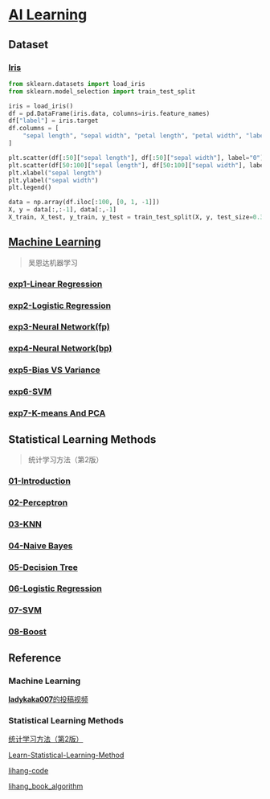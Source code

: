 # [AI Learning](https://github.com/Euler0525/AI-Learning)

## Dataset


### [Iris](https://archive.ics.uci.edu/dataset/53/iris)

```python
from sklearn.datasets import load_iris
from sklearn.model_selection import train_test_split

iris = load_iris()
df = pd.DataFrame(iris.data, columns=iris.feature_names)
df["label"] = iris.target
df.columns = [
    "sepal length", "sepal width", "petal length", "petal width", "label"
]

plt.scatter(df[:50]["sepal length"], df[:50]["sepal width"], label="0")
plt.scatter(df[50:100]["sepal length"], df[50:100]["sepal width"], label="1")
plt.xlabel("sepal length")
plt.ylabel("sepal width")
plt.legend()

data = np.array(df.iloc[:100, [0, 1, -1]])
X, y = data[:,:-1], data[:,-1]
X_train, X_test, y_train, y_test = train_test_split(X, y, test_size=0.3)
```

## [Machine Learning](https://github.com/Euler0525/AI-Learning/tree/master/Machine_Learning)

> 吴恩达机器学习

### [exp1-Linear Regression](https://github.com/Euler0525/AI-Learning/tree/master/Machine_Learning/exp1-Linear_Regression)

### [exp2-Logistic Regression](https://github.com/Euler0525/AI-Learning/tree/master/Machine_Learning/exp2-Logistic_Regression/)

### [exp3-Neural Network(fp)](https://github.com/Euler0525/AI-Learning/tree/master/Machine_Learning/exp3-Neural_Network%28fp%29/)

### [exp4-Neural Network(bp)](https://github.com/Euler0525/AI-Learning/tree/master/Machine_Learning/exp4-Neural_NetWork%28bp%29/)

### [exp5-Bias VS Variance](https://github.com/Euler0525/AI-Learning/tree/master/Machine_Learning/exp5-Bias_VS_Variance)

### [exp6-SVM](https://github.com/Euler0525/AI-Learning/tree/master/Machine_Learning/exp6-SVM/)

### [exp7-K-means And PCA](https://github.com/Euler0525/AI-Learning/tree/master/Machine_Learning/exp7-K-means_And_PCA/)

## Statistical Learning Methods

> 统计学习方法（第2版）

### [01-Introduction](https://github.com/Euler0525/AI-learning/blob/master/Statistical_Learning_Methods/01-Introduction.ipynb)

### [02-Perceptron](https://github.com/Euler0525/AI-learning/blob/master/Statistical_Learning_Methods/02-Perceptron.ipynb)

### [03-KNN](https://github.com/Euler0525/AI-learning/blob/master/Statistical_Learning_Methods/03-KNearestNeighbors.ipynb)

### [04-Naive Bayes](https://github.com/Euler0525/AI-learning/blob/master/Statistical_Learning_Methods/04-NaiveBayes.ipynb)

### [05-Decision Tree](https://github.com/Euler0525/AI-learning/blob/master/Statistical_Learning_Methods/05-DecisionTree.ipynb)

### [06-Logistic Regression](https://github.com/Euler0525/AI-learning/blob/master/Statistical_Learning_Methods/06-LogisticRegression.ipynb)

### [07-SVM](https://github.com/Euler0525/AI-learning/blob/master/Statistical_Learning_Methods/07-SVM.ipynb)

### [08-Boost](https://github.com/Euler0525/AI-learning/blob/master/Statistical_Learning_Methods/08-Boost.ipynb)

## Reference

### Machine Learning

[**ladykaka007**的投稿视频](https://space.bilibili.com/49109393/video)

### Statistical Learning Methods

[统计学习方法（第2版）](https://book.douban.com/subject/33437381/)

[Learn-Statistical-Learning-Method](https://github.com/hktxt/Learn-Statistical-Learning-Method)

[lihang-code](https://github.com/fengdu78/lihang-code)

[lihang_book_algorithm](https://github.com/WenDesi/lihang_book_algorithm)
